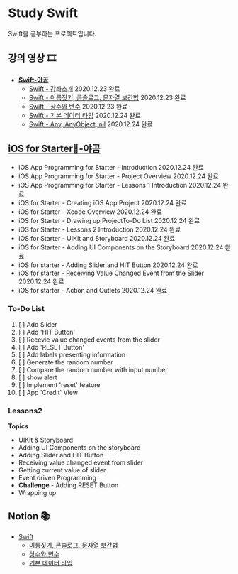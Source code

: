 # Study Swift

Swift을 공부하는 프로젝트입니다.

## 강의 영상 🎞
- [**Swift-야곰**](https://yagom.github.io/swift_basic/)
  - [Swift - 강좌소개](https://yagom.github.io/swift_basic/contents/00_introduction/) 2020.12.23 완료
  - [Swift - 이름짓기, 콘솔로그, 문자열 보간법](https://yagom.github.io/swift_basic/contents/00_introduction/console_log/) 2020.12.23 완료
  - [Swift - 상수와 변수](https://yagom.github.io/swift_basic/contents/01_let_var/) 2020.12.23 완료
  - [Swift - 기본 데이터 타입](https://www.youtube.com/watch?v=3qu7gpzE9IE&list=PLz8NH7YHUj_ZmlgcSETF51Z9GSSU6Uioy&index=4) 2020.12.24 완료
  - [Swift - Any, AnyObject, nil](https://www.youtube.com/watch?v=1QV4-B5ibd4&list=PLz8NH7YHUj_ZmlgcSETF51Z9GSSU6Uioy&index=5) 2020.12.24 완료

## [iOS for Starter📱-야곰](https://www.youtube.com/playlist?list=PLz8NH7YHUj_ZF2oja5rP4Sow5KK1zf2yk)
  - iOS App Programming for Starter - Introduction 2020.12.24 완료
  - iOS App Programming for Starter - Project Overview 2020.12.24 완료
  - iOS App Programming for Starter - Lessons 1 Introduction 2020.12.24 완료
  - iOS for Starter - Creating iOS App Project 2020.12.24 완료
  - iOS for Starter - Xcode Overview 2020.12.24 완료
  - iOS for Starter - Drawing up ProjectTo-Do List 2020.12.24 완료
  - iOS for Starter - Lessons 2 Introduction 2020.12.24 완료
  - iOS for Starter - UIKit and Storyboard 2020.12.24 완료
  - iOS for Starter - Adding UI Components on the Storyboard 2020.12.24 완료
  - iOS for starter - Adding Slider and HIT Button 2020.12.24 완료
  - iOS for starter - Receiving Value Changed Event from the Slider 2020.12.24 완료
  - iOS for starter - Action and Outlets 2020.12.24 완료

### To-Do List
1. [ ] Add Slider
2. [ ] Add 'HIT Button'
3. [ ] Recevie value changed events from the slider
4. [ ] Add 'RESET Button'
5. [ ] Add labels presenting information
6. [ ] Generate the random number
7. [ ] Compare the random number with input number
8. [ ] show alert
8. [ ] Implement 'reset' feature
10. [ ] App 'Credit' View

### Lessons2 
**Topics**
- UIKit & Storyboard
- Adding UI Components on the storyboard
- Adding Slider and HIT Button
- Receiving value changed event from slider
- Getting current value of slider
- Event driven Programming
- **Challenge** - Adding RESET Button
- Wrapping up


## Notion 📚
- [Swift](https://www.notion.so/hyunsang0625/Swift-f1963564412f47e896b7f0f5e25b3d54)
  - [이름짓기, 콘솔로그, 문자열 보간법](https://www.notion.so/hyunsang0625/3b2c2bc5199e48608743a40fed9e02a7)
  - [상수와 변수](https://www.notion.so/hyunsang0625/442580b3e09147bfabc8cc55fa5f852d)
  - [기본 데이터 타입](https://www.notion.so/hyunsang0625/b08cb2733def41aa926e5ac5bb7ccbaa)